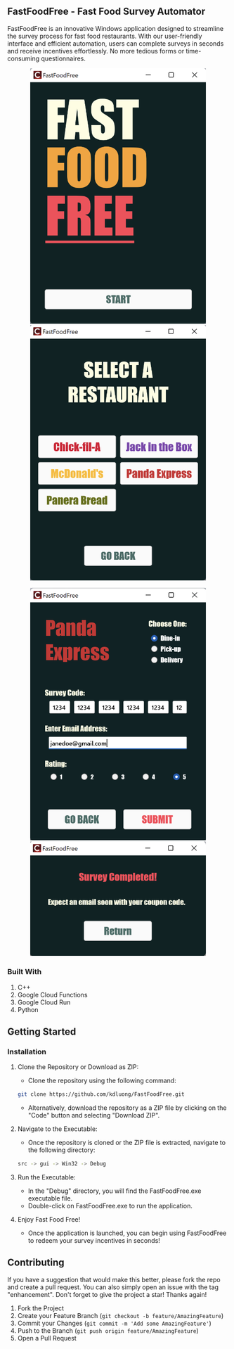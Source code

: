 ## FastFoodFree - Fast Food Survey Automator

FastFoodFree is an innovative Windows application designed to streamline the survey process for fast food restaurants. With our user-friendly interface and efficient automation, users can complete surveys in seconds and receive incentives effortlessly. No more tedious forms or time-consuming questionnaires.

<p align="center">
    <img src="assets/README1.png" width="400" />
    <img src="assets/README2.png" width="400" />
</p>

<p align="center">
    <img src="assets/README3.png" width="400" />
    <img src="assets/README4.png" width="400" />
</p>

### Built With

1. C++
2. Google Cloud Functions
3. Google Cloud Run
4. Python

## Getting Started

### Installation

1. Clone the Repository or Download as ZIP:
   
   * Clone the repository using the following command:
   ```sh
   git clone https://github.com/kdluong/FastFoodFree.git
   ```
   * Alternatively, download the repository as a ZIP file by clicking on the "Code" button and selecting "Download ZIP".
     
2. Navigate to the Executable:
   
   * Once the repository is cloned or the ZIP file is extracted, navigate to the following directory:
   ```sh
   src -> gui -> Win32 -> Debug
   ```
   
3. Run the Executable:
   
    * In the "Debug" directory, you will find the FastFoodFree.exe executable file.
    * Double-click on FastFoodFree.exe to run the application.
      
5. Enjoy Fast Food Free!
   
    * Once the application is launched, you can begin using FastFoodFree to redeem your survey incentives in seconds!
   
## Contributing

If you have a suggestion that would make this better, please fork the repo and create a pull request. You can also simply open an issue with the tag "enhancement". Don't forget to give the project a star! Thanks again!

1. Fork the Project
2. Create your Feature Branch (`git checkout -b feature/AmazingFeature`)
3. Commit your Changes (`git commit -m 'Add some AmazingFeature'`)
4. Push to the Branch (`git push origin feature/AmazingFeature`)
5. Open a Pull Request
